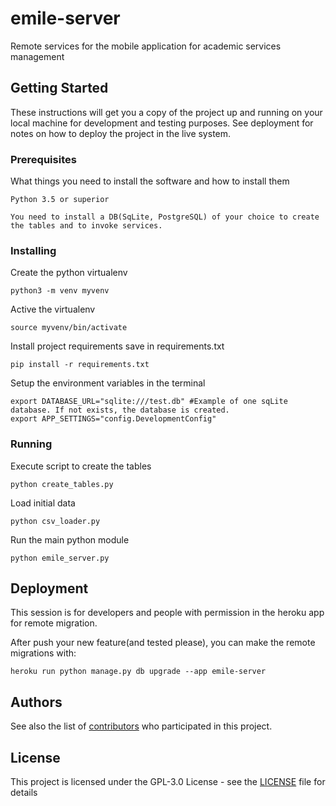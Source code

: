 # emile-server
Remote services for the mobile application for academic services management

## Getting Started

These instructions will get you a copy of the project up and running on your local machine for development and testing purposes. See deployment for notes on how to deploy the project in the live system.

### Prerequisites

What things you need to install the software and how to install them

```
Python 3.5 or superior

You need to install a DB(SqLite, PostgreSQL) of your choice to create the tables and to invoke services.
```

### Installing

Create the python virtualenv

```
python3 -m venv myvenv
```

Active the virtualenv

```
source myvenv/bin/activate
```

Install project requirements save in requirements.txt

```
pip install -r requirements.txt
```

Setup the environment variables in the terminal

```
export DATABASE_URL="sqlite:///test.db" #Example of one sqLite database. If not exists, the database is created.
export APP_SETTINGS="config.DevelopmentConfig"
```

### Running

Execute script to create the tables

```
python create_tables.py
```

Load initial data

```
python csv_loader.py
```


Run the main python module

```
python emile_server.py
```

## Deployment

This session is for developers and people with permission in the heroku app for remote migration. 

After push your new feature(and tested please), you can make the remote migrations with:

```
heroku run python manage.py db upgrade --app emile-server
```


## Authors

See also the list of [contributors](https://github.com/sandroandrade/emile-server/contributors) who participated in this project.

## License

This project is licensed under the GPL-3.0 License - see the [LICENSE](LICENSE) file for details
